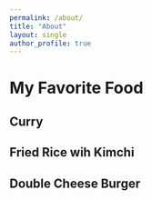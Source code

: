 ```yaml
---
permalink: /about/
title: "About"
layout: single
author_profile: true
---
```


# My Favorite Food
## Curry
## Fried Rice wih Kimchi
## Double Cheese Burger
